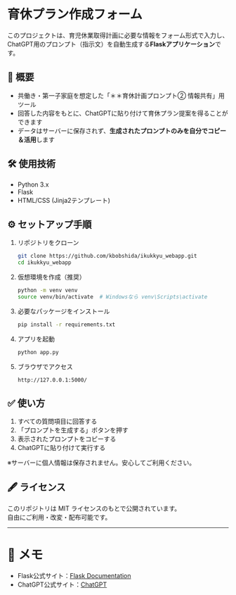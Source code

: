 # 育休プラン作成フォーム

このプロジェクトは、育児休業取得計画に必要な情報をフォーム形式で入力し、  
ChatGPT用のプロンプト（指示文）を自動生成する**Flaskアプリケーション**です。

## 🚀 概要

- 共働き・第一子家庭を想定した「＊＊育休計画プロンプト② 情報共有」用ツール
- 回答した内容をもとに、ChatGPTに貼り付けて育休プラン提案を得ることができます
- データはサーバーに保存されず、**生成されたプロンプトのみを自分でコピー＆活用**します

## 🛠️ 使用技術

- Python 3.x
- Flask
- HTML/CSS (Jinja2テンプレート)


## ⚙️ セットアップ手順

1. リポジトリをクローン
    ```bash
    git clone https://github.com/kbobshida/ikukkyu_webapp.git
    cd ikukkyu_webapp
    ```

2. 仮想環境を作成（推奨）
    ```bash
    python -m venv venv
    source venv/bin/activate  # Windowsなら venv\Scripts\activate
    ```

3. 必要なパッケージをインストール
    ```bash
    pip install -r requirements.txt
    ```

4. アプリを起動
    ```bash
    python app.py
    ```

5. ブラウザでアクセス
    ```
    http://127.0.0.1:5000/
    ```

## ✅ 使い方

1. すべての質問項目に回答する
2. 「プロンプトを生成する」ボタンを押す
3. 表示されたプロンプトをコピーする
4. ChatGPTに貼り付けて実行する

※サーバーに個人情報は保存されません。安心してご利用ください。

## 🖋️ ライセンス

このリポジトリは MIT ライセンスのもとで公開されています。  
自由にご利用・改変・配布可能です。

---

# 📢 メモ
- Flask公式サイト：[Flask Documentation](https://flask.palletsprojects.com/)
- ChatGPT公式サイト：[ChatGPT](https://chat.openai.com/)
